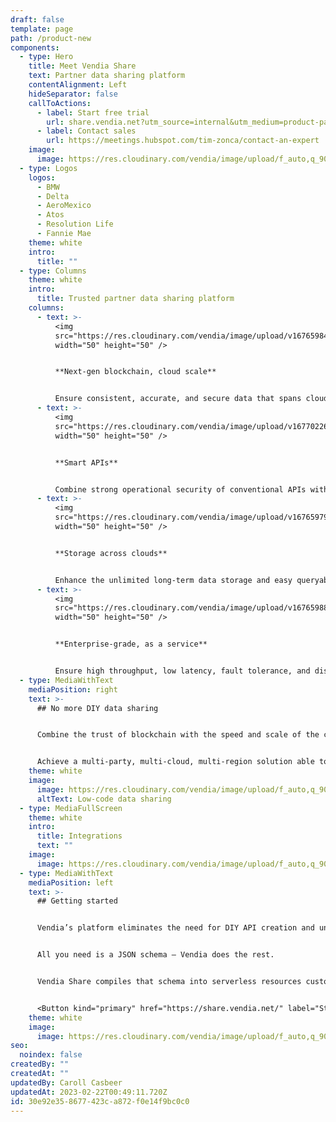 ```yaml
---
draft: false
template: page
path: /product-new
components:
  - type: Hero
    title: Meet Vendia Share
    text: Partner data sharing platform
    contentAlignment: Left
    hideSeparator: false
    callToActions:
      - label: Start free trial
        url: share.vendia.net?utm_source=internal&utm_medium=product-page&utm_campaign=vendia
      - label: Contact sales
        url: https://meetings.hubspot.com/tim-zonca/contact-an-expert
    image:
      image: https://res.cloudinary.com/vendia/image/upload/f_auto,q_90/v1666829792/user-images.githubusercontent.com..107442245..198142583-7df66b47-19d7-404f-a78e-8b0443f57804.png
  - type: Logos
    logos:
      - BMW
      - Delta
      - AeroMexico
      - Atos
      - Resolution Life
      - Fannie Mae
    theme: white
    intro:
      title: ""
  - type: Columns
    theme: white
    intro:
      title: Trusted partner data sharing platform
    columns:
      - text: >-
          <img
          src="https://res.cloudinary.com/vendia/image/upload/v1676598493/Website/Icons/Tech_48_omr85u.png"  class="image-float-center"
          width="50" height="50" />


          **Next-gen blockchain, cloud scale**


          Ensure consistent, accurate, and secure data that spans clouds, companies, and geographies by leveling up blockchain with cloud scale and low latency.
      - text: >-
          <img
          src="https://res.cloudinary.com/vendia/image/upload/v1677022678/Website/Icons/API_Icon_doq9dr.png"  class="image-float-center"
          width="50" height="50" />


          **Smart APIs**


          Combine strong operational security of conventional APIs with the ability to easily model and evolve the data schema.
      - text: >-
          <img
          src="https://res.cloudinary.com/vendia/image/upload/v1676597948/Website/Icons/Cloud_28_yacnll.png"  class="image-float-center"
          width="50" height="50" />


          **Storage across clouds**


          Enhance the unlimited long-term data storage and easy queryability of a conventional centralized database with storage for files and multi-cloud, cross-party data sharing.
      - text: >-
          <img
          src="https://res.cloudinary.com/vendia/image/upload/v1676598852/Website/Icons/Enterprise_Buildings_rq2o39.png"  class="image-float-center"
          width="50" height="50" />


          **Enterprise-grade, as a service**


          Ensure high throughput, low latency, fault tolerance, and disaster recovery across all your real-time data sharing – all with zero ops footprint.
  - type: MediaWithText
    mediaPosition: right
    text: >-
      ## No more DIY data sharing


      Combine the trust of blockchain with the speed and scale of the cloud—all as a low-code service.


      Achieve a multi-party, multi-cloud, multi-region solution able to connect applications and data with other departments, companies, and clouds—all without having to write code or manage servers.
    theme: white
    image:
      image: https://res.cloudinary.com/vendia/image/upload/f_auto,q_90/v1674599502/Website/Iso/Code_oy4wke.png
      altText: Low-code data sharing
  - type: MediaFullScreen
    theme: white
    intro:
      title: Integrations
      text: ""
    image:
      image: https://res.cloudinary.com/vendia/image/upload/f_auto,q_90/v1677026583/Website/Integration%20logos/Integration_logos_xxijlg.png
  - type: MediaWithText
    mediaPosition: left
    text: >-
      ## Getting started


      Vendia’s platform eliminates the need for DIY API creation and underlying infrastructure design, provisioning, and management.


      All you need is a JSON schema – Vendia does the rest.   


      Vendia Share compiles that schema into serverless resources customized to your model and then deploys a powerful, fully-managed https-based GraphQL engine for reading and writing your data, with full type checking.


      <Button kind="primary" href="https://share.vendia.net/" label="Start free trial" />
    theme: white
    image:
      image: https://res.cloudinary.com/vendia/image/upload/f_auto,q_90/v1677022472/Website/Product%20thumbnails/Thumnails_for_Vendia_Share_dcyovl.png
seo:
  noindex: false
createdBy: ""
createdAt: ""
updatedBy: Caroll Casbeer
updatedAt: 2023-02-22T00:49:11.720Z
id: 30e92e35-8677-423c-a872-f0e14f9bc0c0
---
```

